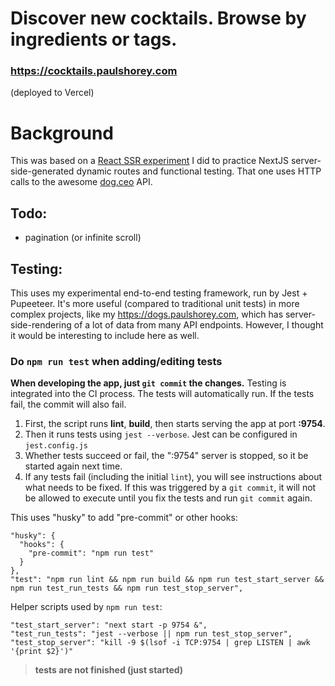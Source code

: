 # Discover new cocktails. Browse by ingredients or tags.

### https://cocktails.paulshorey.com

(deployed to Vercel)

# Background

This was based on a [React SSR experiment](https://dogs.paulshorey.com) I did to practice NextJS server-side-generated dynamic routes and functional testing. That one uses HTTP calls to the awesome [dog.ceo](https://dog.ceo) API.

## Todo:

- pagination (or infinite scroll)

## Testing:

This uses my experimental end-to-end testing framework, run by Jest + Pupeeteer. It's more useful (compared to traditional unit tests) in more complex projects, like my https://dogs.paulshorey.com, which has server-side-rendering of a lot of data from many API endpoints. However, I thought it would be interesting to include here as well.

### Do **`npm run test`** when adding/editing tests

**When developing the app, just `git commit` the changes.** Testing is integrated into the CI process. The tests will automatically run. If the tests fail, the commit will also fail.

1. First, the script runs **lint**, **build**, then starts serving the app at port **:9754**.
2. Then it runs tests using `jest --verbose`. Jest can be configured in `jest.config.js`
3. Whether tests succeed or fail, the ":9754" server is stopped, so it be started again next time.
4. If any tests fail (including the initial `lint`), you will see instructions about what needs to be fixed. If this was triggered by a `git commit`, it will not be allowed to execute until you fix the tests and run `git commit` again.

This uses "husky" to add "pre-commit" or other hooks:

```
"husky": {
  "hooks": {
    "pre-commit": "npm run test"
  }
},
"test": "npm run lint && npm run build && npm run test_start_server && npm run test_run_tests && npm run test_stop_server",
```

Helper scripts used by `npm run test`:

```
"test_start_server": "next start -p 9754 &",
"test_run_tests": "jest --verbose || npm run test_stop_server",
"test_stop_server": "kill -9 $(lsof -i TCP:9754 | grep LISTEN | awk '{print $2}')"
```

> **tests are not finished (just started)**
